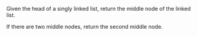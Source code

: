 Given the head of a singly linked list, return the middle node of the linked list.

If there are two middle nodes, return the second middle node.

